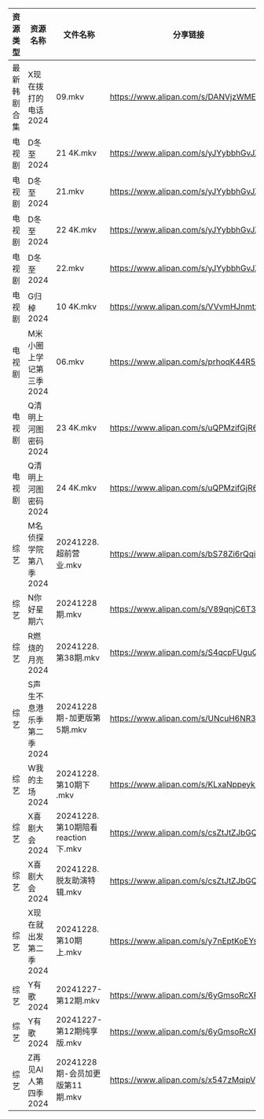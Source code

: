 | 资源类型   | 资源名称            | 文件名称                         | 分享链接                                 | 更新时间                |
| ------ | --------------- | ---------------------------- | ------------------------------------ | ------------------- |
| 最新韩剧合集 | X现在拨打的电话2024    | 09.mkv                       | https://www.alipan.com/s/DANVjzWMEL4 | 2024-12-28 00:06:27 |
| 电视剧    | D冬至2024         | 21 4K.mkv                    | https://www.alipan.com/s/yJYybbhGvJX | 2024-12-28 21:05:16 |
| 电视剧    | D冬至2024         | 21.mkv                       | https://www.alipan.com/s/yJYybbhGvJX | 2024-12-28 20:05:16 |
| 电视剧    | D冬至2024         | 22 4K.mkv                    | https://www.alipan.com/s/yJYybbhGvJX | 2024-12-28 21:05:16 |
| 电视剧    | D冬至2024         | 22.mkv                       | https://www.alipan.com/s/yJYybbhGvJX | 2024-12-28 20:05:16 |
| 电视剧    | G归棹2024         | 10 4K.mkv                    | https://www.alipan.com/s/VVvmHJnmtxN | 2024-12-28 14:05:19 |
| 电视剧    | M米小圈上学记第三季2024  | 06.mkv                       | https://www.alipan.com/s/prhoqK44R5c | 2024-12-28 19:05:56 |
| 电视剧    | Q清明上河图密码2024    | 23 4K.mkv                    | https://www.alipan.com/s/uQPMzifGjR6 | 2024-12-28 00:06:05 |
| 电视剧    | Q清明上河图密码2024    | 24 4K.mkv                    | https://www.alipan.com/s/uQPMzifGjR6 | 2024-12-28 00:06:05 |
| 综艺     | M名侦探学院第八季2024   | 20241228.超前营业.mkv            | https://www.alipan.com/s/bS78Zi6rQqi | 2024-12-28 14:07:06 |
| 综艺     | N你好星期六          | 20241228期.mkv                | https://www.alipan.com/s/V89qnjC6T3z | 2024-12-28 21:07:41 |
| 综艺     | R燃烧的月亮2024      | 20241228.第38期.mkv            | https://www.alipan.com/s/S4qcpFUguQa | 2024-12-28 14:07:45 |
| 综艺     | S声生不息港乐季第二季2024 | 20241228期-加更版第5期.mkv         | https://www.alipan.com/s/UNcuH6NR3w3 | 2024-12-28 14:07:50 |
| 综艺     | W我的主场2024       | 20241228.第10期下 .mkv          | https://www.alipan.com/s/KLxaNppeykr | 2024-12-28 14:08:16 |
| 综艺     | X喜剧大会2024       | 20241228.第10期陪看reaction下.mkv | https://www.alipan.com/s/csZtJtZJbGQ | 2024-12-28 14:08:22 |
| 综艺     | X喜剧大会2024       | 20241228.脱友助演特辑.mkv          | https://www.alipan.com/s/csZtJtZJbGQ | 2024-12-28 14:08:22 |
| 综艺     | X现在就出发第二季2024   | 20241228.第10期上.mkv           | https://www.alipan.com/s/y7nEptKoEYs | 2024-12-28 14:08:25 |
| 综艺     | Y有歌2024         | 20241227-第12期.mkv            | https://www.alipan.com/s/6yGmsoRcXPy | 2024-12-28 00:08:30 |
| 综艺     | Y有歌2024         | 20241227-第12期纯享版.mkv         | https://www.alipan.com/s/6yGmsoRcXPy | 2024-12-28 00:08:29 |
| 综艺     | Z再见AI人第四季2024   | 20241228期-会员加更版第11期.mkv      | https://www.alipan.com/s/x547zMqipVp | 2024-12-28 14:08:33 |
